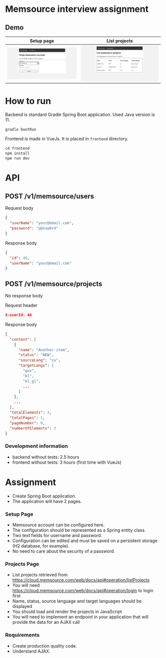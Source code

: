 # Memsource interview assignment



## Demo

| Setup page                                           | List projects                  |
|------------------------------------------------------|-------------------------|
| [![img_2.png](demo-setup-account.png)](demo-setup-account.png) | [![img_1.png](demo-list-projects.png)](demo-list-projects.png) |


# How to run

Backend is standard Gradle Spring Boot application. Used Java version is 11.

```
gradle bootRun
```

Frontend is made in VueJs. It is placed in `frontend` directory.

```
cd frontend
npm install
npm run dev
```

# API

## POST /v1/memsource/users

Request body

```json
{
  "userName": "your@email.com",
  "password": "p@ssw0rd"
}
```

Response body

```json
{
  "id": 46,
  "userName": "your@email.com"
}
```

## POST /v1/memsource/projects

No response body

Request header

```json
X-userId: 46
```

Response body

```json
{
  "content": [
    {
      "name": "Another item",
      "status": "NEW",
      "sourceLang": "zu",
      "targetLangs": [
        "gux",
        "kl",
        "kl_gl",
        ...
      ]
    },
    ...
  ],
  "totalElements": 3,
  "totalPages": 1,
  "pageNumber": 0,
  "numberOfElements": 3
}
```

### Development information

- backend without tests: 2.5 hours
- frontend without tests: 3 hours (first time with VueJs)

# Assignment

- Create Spring Boot application.
- The application will have 2 pages.

### Setup Page
- Memsource account can be configured here.
- The configuration should be represented as a Spring entity class.
- Two text fields for username and password.
- Configuration can be edited and must be saved on a persistent storage (H2 database, for example).
- No need to care about the security of a password.

### Projects Page
- List projects retrieved from https://cloud.memsource.com/web/docs/api#operation/listProjects
- You will need https://cloud.memsource.com/web/docs/api#operation/login to login first
- Name, status, source language and target languages should be displayed
- You should load and render the projects in JavaScript
- You will need to implement an endpoint in your application that will provide the data for an AJAX call


### Requirements
- Create production quality code.
- Understand AJAX.
